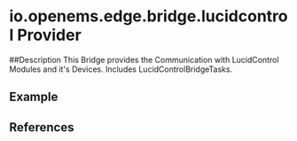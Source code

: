 # io.openems.edge.bridge.lucidcontrol Provider

##Description
This Bridge provides the Communication with LucidControl Modules and it's Devices. 
Includes LucidControlBridgeTasks.

## Example

## References

